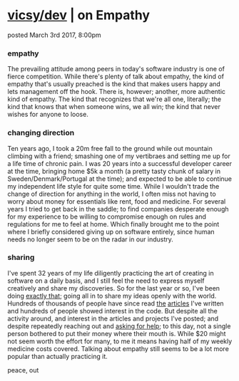 # [vicsy/dev](https://github.com/codr4life/vicsydev) | on Empathy
posted March 3rd 2017, 8:00pm

### empathy
The prevailing attitude among peers in today's software industry is one of fierce competition. While there's plenty of talk about empathy, the kind of empathy that's usually preached is the kind that makes users happy and lets management off the hook. There is, however; another, more authentic kind of empathy. The kind that recognizes that we're all one, literally; the kind that knows that when someone wins, we all win; the kind that never wishes for anyone to loose. 

### changing direction
Ten years ago, I took a 20m free fall to the ground while out mountain climbing with a friend; smashing one of my vertibraes and setting me up for a life time of chronic pain. I was 20 years into a successful developer career at the time, bringing home $5k a month (a pretty tasty chunk of salary in Sweden/Denmark/Portugal at the time); and expected to be able to continue my independent life style for quite some time. While I wouldn't trade the change of direction for anything in the world, I often miss not having to worry about money for essentials like rent, food and medicine. For several years I tried to get back in the saddle; to find companies desperate enough for my experience to be willing to compromise enough on rules and regulations for me to feel at home. Which finally brought me to the point where I briefly considered giving up on software entirely, since human needs no longer seem to be on the radar in our industry.

### sharing
I've spent 32 years of my life diligently practicing the art of creating in software on a daily basis, and I still feel the need to express myself creatively and share my discoveries. So for the last year or so, I've been doing [exactly that](https://github.com/codr4life); going all in to share my ideas openly with the world. Hundreds of thousands of people have since read [the](http://vicsydev.blogspot.de/) [articles](https://github.com/codr4life/vicsydev) I've written and hundreds of people showed interest in the code. But despite all the activity around, and interest in the articles and projects I've posted; and despite repeatedly reaching out and [asking for help](https://www.paypal.me/c4life); to this day, not a single person bothered to put their money where their mouth is. While $20 might not seem worth the effort for many, to me it means having half of my weekly medicine costs covered. Talking about empathy still seems to be a lot more popular than actually practicing it.

peace, out
